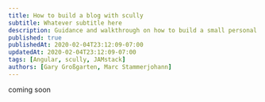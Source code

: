 ```yaml
---
title: How to build a blog with scully
subtitle: Whatever subtitle here
description: Guidance and walkthrough on how to build a small personal blog as an angular developer
published: true
publishedAt: 2020-02-04T23:12:09-07:00
updatedAt: 2020-02-04T23:12:09-07:00
tags: [Angular, scully, JAMstack]
authors: [Gary Großgarten, Marc Stammerjohann]
---
```


coming soon
